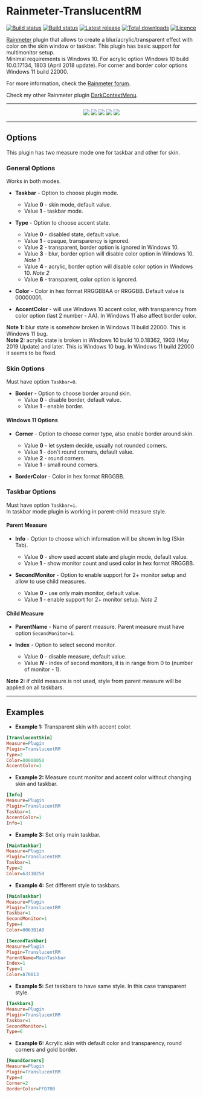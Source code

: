 # Rainmeter-TranslucentRM

[![Build status](https://img.shields.io/github/workflow/status/ozone10/Rainmeter-TranslucentRM/Build/master?logo=Github)](https://github.com/ozone10/Rainmeter-TranslucentRM)
[![Build status](https://img.shields.io/appveyor/ci/ozone10/Rainmeter-TranslucentRM/master?logo=Appveyor)](https://ci.appveyor.com/project/ozone10/rainmeter-translucentrm)
[![Latest release](https://img.shields.io/github/v/release/ozone10/Rainmeter-TranslucentRM?include_prereleases)](https://github.com/ozone10/Rainmeter-TranslucentRM/releases/latest)
[![Total downloads](https://img.shields.io/github/downloads/ozone10/Rainmeter-TranslucentRM/total.svg)](https://github.com/ozone10/Rainmeter-TranslucentRM/releases)
[![Licence](https://img.shields.io/github/license/ozone10/Rainmeter-TranslucentRM?color=9cf)](https://www.gnu.org/licenses/gpl-3.0.en.html)

[Rainmeter](https://www.rainmeter.net) plugin that allows to create a blur/acrylic/transparent effect with color on the skin window or taskbar. This plugin has basic support for multimonitor setup.  
Minimal requirements is Windows 10. For acrylic option Windows 10 build 10.0.17134, 1803 (April 2018 update). For corner and border color options Windows 11 build 22000.

For more information, check the [Rainmeter forum](https://forum.rainmeter.net/viewtopic.php?f=128&p=165921).

Check my other Rainmeter plugin [DarkContextMenu](https://github.com/ozone10/Rainmeter-DarkContextMenu).

* * *

<p align="center">
<img src="https://i.imgur.com/aaIuWs1.png">
  <img src="https://i.imgur.com/jyUrTar.png">
  <img src="https://i.imgur.com/zYt37SA.png">
  <img src="https://i.imgur.com/EJGMumj.png">
  <img src="https://i.imgur.com/Qj7ePGZ.png">
</p>

* * *

## Options

This plugin has two measure mode one for taskbar and other for skin.

### General Options

Works in both modes.

- **Taskbar** - Option to choose plugin mode.

  - Value **0** - skin mode, default value.
  - Value **1** - taskbar mode.

- **Type** - Option to choose accent state.

  - Value **0** - disabled state, default value.
  - Value **1** - opaque, transparency is ignored.
  - Value **2** - transparent, border option is ignored in Windows 10.
  - Value **3** - blur, border option will disable color option in Windows 10. _Note 1_
  - Value **4** - acrylic, border option will disable color option in Windows 10. _Note 2_
  - Value **6** - transparent, color option is ignored.

- **Color** - Color in hex format RRGGBBAA or RRGGBB. Default value is 00000001.

- **AccentColor** - will use Windows 10 accent color, with transparency from color option (last 2 number - AA). In Windows 11 also affect border color.

**Note 1:** blur state is somehow broken in Windows 11 build 22000. This is Windows 11 bug.  
**Note 2:** acrylic state is broken in Windows 10 build 10.0.18362, 1903 (May 2019 Update) and later. This is Windows 10 bug. In Windows 11 build 22000 it seems to be fixed.

### Skin Options

Must have option `Taskbar=0`.

- **Border** - Option to choose border around skin.
  - Value **0** - disable border, default value.
  - Value **1** - enable border.

#### Windows 11 Options

- **Corner** - Option to choose corner type, also enable border around skin.
  - Value **0** - let system decide, usually not rounded corners.
  - Value **1** - don't round corners, default value.
  - Value **2** - round corners.
  - Value **1** - small round corners.

- **BorderColor** - Color in hex format RRGGBB.

### Taskbar Options

Must have option `Taskbar=1`.  
In taskbar mode plugin is working in parent-child measure style.

#### Parent Measure

- **Info** - Option to choose which information will be shown in log (Skin Tab).

  - Value **0** - show used accent state and plugin mode, default value.
  - Value **1** - show monitor count and used color in hex format RRGGBB.

- **SecondMonitor** - Option to enable support for 2+ monitor setup and allow to use child measures.
  - Value **0** - use only main monitor, default value.
  - Value **1** - enable support for 2+ monitor setup. _Note 2_

#### Child Measure

- **ParentName** - Name of parent measure. Parent measure must have option `SecondMonitor=1`.

- **Index** - Option to select second monitor.
  - Value **0** - disable measure, default value.
  - Value **_N_** - index of second monitors, it is in range from 0 to (number of monitor - 1).  

**Note 2:** if child measure is not used, style from parent measure will be applied on all taskbars.

* * *

## Examples

- **Example 1:**
    Transparent skin with accent color.

```ini
[TranslucentSkin]
Measure=Plugin
Plugin=TranslucentRM
Type=2
Color=00000050
AccentColor=1
```

- **Example 2:**
    Measure count monitor and accent color without changing skin and taskbar.

```ini
[Info]
Measure=Plugin
Plugin=TranslucentRM
Taskbar=1
AccentColor=1
Info=1
```

- **Example 3:**
    Set only main taskbar.

```ini
[MainTaskbar]
Measure=Plugin
Plugin=TranslucentRM
Taskbar=1
Type=2
Color=6311B250
```

- **Example 4:**
    Set different style to taskbars.

```ini
[MainTaskbar]
Measure=Plugin
Plugin=TranslucentRM
Taskbar=1
SecondMonitor=1
Type=4
Color=0063B1A0

[SecondTaskbar]
Measure=Plugin
Plugin=TranslucentRM
ParentName=MainTaskbar
Index=1
Type=1
Color=A70013
```

- **Example 5:**
    Set taskbars to have same style. In this case transparent style.

```ini
[Taskbars]
Measure=Plugin
Plugin=TranslucentRM
Taskbar=1
SecondMonitor=1
Type=6
```

- **Example 6:**
    Acrylic skin with default color and transparency, round corners and gold border.

```ini
[RoundCorners]
Measure=Plugin
Plugin=TranslucentRM
Type=4
Corner=2
BorderColor=FFD700
```
